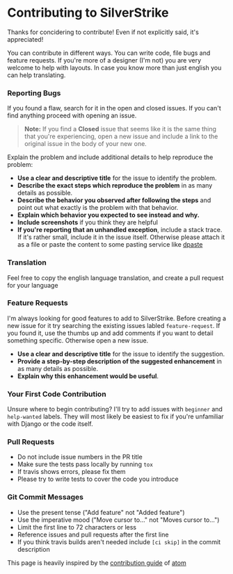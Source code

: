 # Contributing to SilverStrike

Thanks for concidering to contribute! Even if not explicitly said, it's appreciated!

You can contribute in different ways. You can write code, file bugs and feature requests.
If you're more of a designer (I'm not) you are very welcome to help with layouts. In case you know more than just english you can help translating.

### Reporting Bugs

If you found a flaw, search for it in the open and closed issues. If you can't find anything proceed with opening an issue.

> **Note:** If you find a **Closed** issue that seems like it is the same thing that you're experiencing, open a new issue and include a link to the original issue in the body of your new one.

Explain the problem and include additional details to help reproduce the problem:

* **Use a clear and descriptive title** for the issue to identify the problem.
* **Describe the exact steps which reproduce the problem** in as many details as possible. 
* **Describe the behavior you observed after following the steps** and point out what exactly is the problem with that behavior.
* **Explain which behavior you expected to see instead and why.**
* **Include screenshots** if you think they are helpful
* **If you're reporting that an unhandled exception**, include a stack trace. If it's rather small, include it in the issue itself. Otherwise please attach it as a file or paste the content to some pasting service like [dpaste](https://dpaste.de)

### Translation

Feel free to copy the english language translation, and create a pull request for your language


### Feature Requests

I'm always looking for good features to add to SilverStrike. Before creating a new issue for it try searching the existing issues labled `feature-request`. If you found it, use the thumbs up and add comments if you want to detail something specific. Otherwise open a new issue.

* **Use a clear and descriptive title** for the issue to identify the suggestion.
* **Provide a step-by-step description of the suggested enhancement** in as many details as possible.
* **Explain why this enhancement would be useful**.

### Your First Code Contribution

Unsure where to begin contributing? I'll try to add issues with `beginner` and `help-wanted` labels.
They will most likely be easiest to fix if you're unfamiliar with Django or the code itself.

### Pull Requests

* Do not include issue numbers in the PR title
* Make sure the tests pass locally by running `tox`
* If travis shows errors, please fix them
* Please try to write tests to cover the code you introduce

### Git Commit Messages

* Use the present tense ("Add feature" not "Added feature")
* Use the imperative mood ("Move cursor to..." not "Moves cursor to...")
* Limit the first line to 72 characters or less
* Reference issues and pull requests after the first line
* If you think travis builds aren't needed include `[ci skip]` in the commit description


This page is heavily inspired by the [contribution guide](https://github.com/atom/atom/blob/master/CONTRIBUTING.md) of [atom](https://atom.io/)
